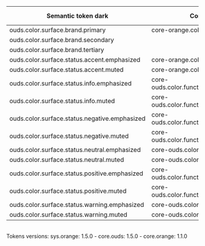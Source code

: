 | **Semantic token dark** | **Core token** | **Color** | **Raw value** | **Comment** |
| --- | --- | --- | --- | --- |
| ouds.color.surface.brand.primary | core-orange.color.orange.500 | <div style="width:10px; height:10px; background-color:#ff7900; border: 1px solid #000000;"></div> | #ff7900 |  |
| ouds.color.surface.brand.secondary |  |  |  | N/A |
| ouds.color.surface.brand.tertiary |  |  |  | N/A |
| ouds.color.surface.status.accent.emphasized | core-orange.color.orange.500 | <div style="width:10px; height:10px; background-color:#ff7900; border: 1px solid #000000;"></div> | #ff7900 |  |
| ouds.color.surface.status.accent.muted | core-orange.color.warmGray.900 | <div style="width:10px; height:10px; background-color:#353228; border: 1px solid #000000;"></div> | #353228 |  |
| ouds.color.surface.status.info.emphasized | core-ouds.color.functional.dodgerBlue.300 | <div style="width:10px; height:10px; background-color:#8ad5ff; border: 1px solid #000000;"></div> | #8ad5ff |  |
| ouds.color.surface.status.info.muted | core-ouds.color.functional.dodgerBlue.900 | <div style="width:10px; height:10px; background-color:#003857; border: 1px solid #000000;"></div> | #003857 |  |
| ouds.color.surface.status.negative.emphasized | core-ouds.color.functional.scarlet.300 | <div style="width:10px; height:10px; background-color:#ff8081; border: 1px solid #000000;"></div> | #ff8081 |  |
| ouds.color.surface.status.negative.muted | core-ouds.color.functional.scarlet.900 | <div style="width:10px; height:10px; background-color:#4d0001; border: 1px solid #000000;"></div> | #4d0001 |  |
| ouds.color.surface.status.neutral.emphasized | core-ouds.color.opacity.white.920 | <div style="width:10px; height:10px; background-color:#ffffffeb; border: 1px solid #000000;"></div> | #ffffffeb |  |
| ouds.color.surface.status.neutral.muted | core-ouds.color.opacity.white.80 | <div style="width:10px; height:10px; background-color:#ffffff14; border: 1px solid #000000;"></div> | #ffffff14 |  |
| ouds.color.surface.status.positive.emphasized | core-ouds.color.functional.malachite.300 | <div style="width:10px; height:10px; background-color:#94f0a4; border: 1px solid #000000;"></div> | #94f0a4 |  |
| ouds.color.surface.status.positive.muted | core-ouds.color.functional.malachite.900 | <div style="width:10px; height:10px; background-color:#0a4715; border: 1px solid #000000;"></div> | #0a4715 |  |
| ouds.color.surface.status.warning.emphasized | core-ouds.color.functional.sun.300 | <div style="width:10px; height:10px; background-color:#ffe270; border: 1px solid #000000;"></div> | #ffe270 |  |
| ouds.color.surface.status.warning.muted | core-ouds.color.functional.sun.900 | <div style="width:10px; height:10px; background-color:#3d3100; border: 1px solid #000000;"></div> | #3d3100 |  |

<br>Tokens versions: sys.orange: 1.5.0 - core.ouds: 1.5.0 - core.orange: 1.1.0